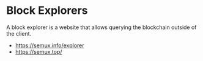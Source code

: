 # Block Explorers

A block explorer is a website that allows querying the blockchain outside of the client.

- https://semux.info/explorer
- https://semux.top/
